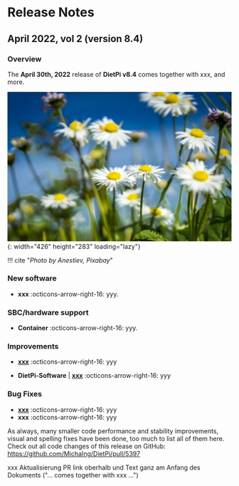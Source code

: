 # Release Notes

## April 2022, vol 2 (version 8.4)

### Overview

The **April 30th, 2022** release of **DietPi v8.4** comes together with xxx, and more.

![daisy flowers](../assets/images/dietpi-release-v8_4.jpg){: width="426" height="283" loading="lazy"}

!!! cite "_Photo by Anestiev, Pixabay_"

### New software

- **xxx** :octicons-arrow-right-16: yyy.

### SBC/hardware support

- **Container** :octicons-arrow-right-16: yyy.

### Improvements

- [**xxx**](../../dietpi_tools/#dietpi-banner) :octicons-arrow-right-16: yyy

- **DietPi-Software** | [**xxx**](../../software/camera/#motioneye) :octicons-arrow-right-16: yyy

### Bug Fixes

- [**xxx**](../../hardware/#nanopi-series-friendlyarm) :octicons-arrow-right-16: yyy
- **xxx** :octicons-arrow-right-16: yyy

As always, many smaller code performance and stability improvements, visual and spelling fixes have been done, too much to list all of them here. Check out all code changes of this release on GitHub: <https://github.com/MichaIng/DietPi/pull/5397>

xxx Aktualisierung PR link oberhalb und Text ganz am Anfang des Dokuments ("... comes together with xxx ...")
